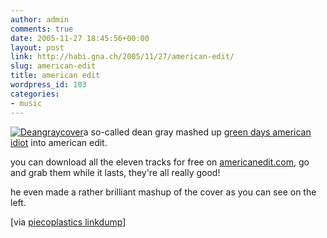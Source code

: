 ```yaml
---
author: admin
comments: true
date: 2005-11-27 18:45:56+00:00
layout: post
link: http://habi.gna.ch/2005/11/27/american-edit/
slug: american-edit
title: american edit
wordpress_id: 103
categories:
- music
---
```



[![ Deangraycover](http://habi.gna.ch/blog/images/_deangraycover-tm.jpg)](http://habi.gna.ch/blog/images/_deangraycover.jpg)a so-called dean gray mashed up [green days american idiot](http://www.amazon.de/exec/obidos/redirect?tag=habignach-20%26link_code=xm2%26camp=2025%26creative=165953%26path=http://www.amazon.de/gp/redirect.html%253fASIN=B0002OERI0%2526tag=habignach-20%2526lcode=xm2%2526cID=2025%2526ccmID=165953%2526location=/o/ASIN/B0002OERI0%25253FSubscriptionId=02ZH6J1W0649DTNS6002) into american edit.



you can download all the eleven tracks for free on [americanedit.com](http://www.americanedit.net/), go and grab them while it lasts, they're all really good!
  
he even made a rather brilliant mashup of the cover as you can see on the left.



[via [piecoplastics linkdump](http://pieceoplastic.com/index.php/2107/ruff-linkage-200548/)]

